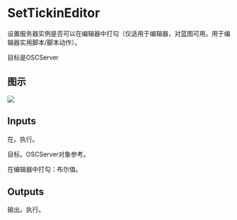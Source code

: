 # SetTickinEditor

设置服务器实例是否可以在编辑器中打勾（仅适用于编辑器，对蓝图可用。用于编辑器实用脚本/脚本动作）。

目标是OSCServer

## 图示

![]($-20221218-18063278.png)

## Inputs

在。执行。

目标。OSCServer对象参考。

在编辑器中打勾：布尔值。 

## Outputs

输出。执行。
